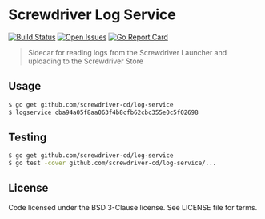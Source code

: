 # Screwdriver Log Service
[![Build Status][wercker-image]][wercker-url]
[![Open Issues][issues-image]][issues-url]
[![Go Report Card][goreport-image]][goreport-url]

> Sidecar for reading logs from the Screwdriver Launcher and uploading to the Screwdriver Store

## Usage

```bash
$ go get github.com/screwdriver-cd/log-service
$ logservice cba94a05f8aa063f4b8cfb62cbc355e0c5f02698
```

## Testing

```bash
$ go get github.com/screwdriver-cd/log-service
$ go test -cover github.com/screwdriver-cd/log-service/...
```

## License

Code licensed under the BSD 3-Clause license. See LICENSE file for terms.

[issues-image]: https://img.shields.io/github/issues/screwdriver-cd/log-service.svg
[issues-url]: https://github.com/screwdriver-cd/log-service/issues
[wercker-image]: https://app.wercker.com/status/be5283837a05b62c65f63fcd90d306a6
[wercker-url]: https://app.wercker.com/project/byKey/be5283837a05b62c65f63fcd90d306a6
[goreport-image]: https://goreportcard.com/badge/github.com/screwdriver-cd/log-service
[goreport-url]: https://goreportcard.com/report/github.com/screwdriver-cd/log-service

